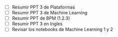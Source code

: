 - [ ] Resumir PPT 3 de Plataformas
- [ ] Resumir PPT 3 de Machine Learning
- [ ] Resumir PPT de BPM (1.2.3)
- [ ] Resumir PPT 3 en Ingles
- [ ] Revisar los notebooks de Machine Learning 1 y 2